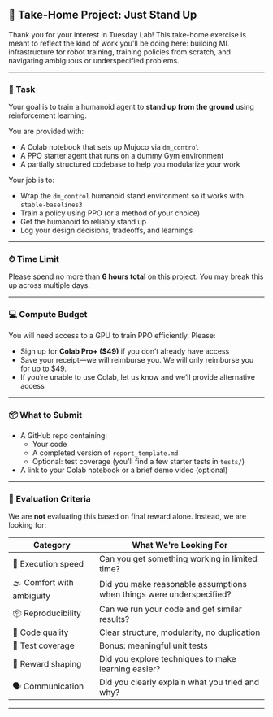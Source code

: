 ## 🧠 Take-Home Project: Just Stand Up

Thank you for your interest in Tuesday Lab! This take-home exercise is meant to reflect the kind of work you'll be doing here: building ML infrastructure for robot training, training policies from scratch, and navigating ambiguous or underspecified problems.

---

### 🎯 Task

Your goal is to train a humanoid agent to **stand up from the ground** using reinforcement learning.

You are provided with:
- A Colab notebook that sets up Mujoco via `dm_control`
- A PPO starter agent that runs on a dummy Gym environment
- A partially structured codebase to help you modularize your work

Your job is to:
- Wrap the `dm_control` humanoid stand environment so it works with `stable-baselines3`
- Train a policy using PPO (or a method of your choice)
- Get the humanoid to reliably stand up
- Log your design decisions, tradeoffs, and learnings

---

### ⏱ Time Limit

Please spend no more than **6 hours total** on this project. You may break this up across multiple days.

---

### 💻 Compute Budget

You will need access to a GPU to train PPO efficiently. Please:
- Sign up for **Colab Pro+ ($49)** if you don’t already have access
- Save your receipt—we will reimburse you. We will only reimburse you for up to $49.
- If you’re unable to use Colab, let us know and we’ll provide alternative access

---

### 📦 What to Submit

- A GitHub repo containing:
  - Your code
  - A completed version of `report_template.md`
  - Optional: test coverage (you’ll find a few starter tests in `tests/`)
- A link to your Colab notebook or a brief demo video (optional)

---

### 🧪 Evaluation Criteria

We are **not** evaluating this based on final reward alone. Instead, we are looking for:

| Category                  | What We're Looking For                                           |
|---------------------------|------------------------------------------------------------------|
| 🚀 Execution speed        | Can you get something working in limited time?                   |
| 🌫️ Comfort with ambiguity | Did you make reasonable assumptions when things were underspecified? |
| 📦 Reproducibility        | Can we run your code and get similar results?                    |
| 🧱 Code quality           | Clear structure, modularity, no duplication                      |
| 🧪 Test coverage          | Bonus: meaningful unit tests                                     |
| 🧠 Reward shaping         | Did you explore techniques to make learning easier?              |
| 🗣️ Communication          | Did you clearly explain what you tried and why?                  |

---
